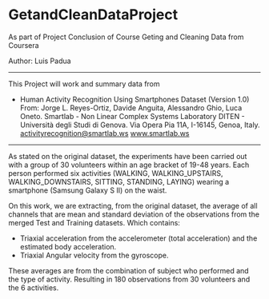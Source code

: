 # GetandCleanDataProject
As part of Project Conclusion of Course Geting and Cleaning Data from Coursera

Author: Luis Padua
______________________________________________________________________________

This Project will work and summary data from 
 - Human Activity Recognition Using Smartphones Dataset (Version 1.0)
From:
Jorge L. Reyes-Ortiz, Davide Anguita, Alessandro Ghio, Luca Oneto.
Smartlab - Non Linear Complex Systems Laboratory
DITEN - Università degli Studi di Genova.
Via Opera Pia 11A, I-16145, Genoa, Italy.
activityrecognition@smartlab.ws
www.smartlab.ws

_______________________________________________________________________________
As stated on the original dataset, the experiments have been carried out with a group of 30 volunteers within an age bracket of 19-48 years. Each person performed six activities (WALKING, WALKING_UPSTAIRS, WALKING_DOWNSTAIRS, SITTING, STANDING, LAYING) wearing a smartphone (Samsung Galaxy S II) on the waist.

On this work, we are extracting, from the original dataset, the average of all channels that are mean and standard deviation of the observations from the merged Test and Training datasets. Which contains:

- Triaxial acceleration from the accelerometer (total acceleration) and the estimated body acceleration.
- Triaxial Angular velocity from the gyroscope. 

These averages are from the combination of subject who performed and the type of activity. Resulting in 180 observations from 30 volunteers and the 6 activities.
